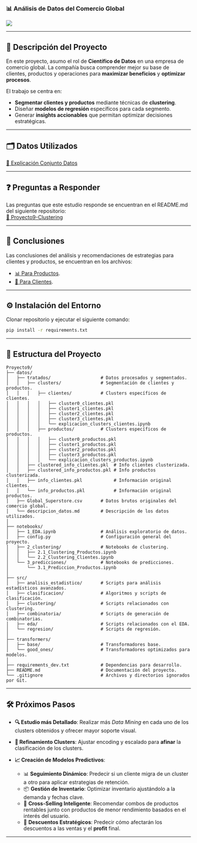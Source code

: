 ### 📊 **Análisis de Datos del Comercio Global**  

<img src='https://images.pexels.com/photos/5561923/pexels-photo-5561923.jpeg?auto=compress&cs=tinysrgb&w=600'>  

---

## 📝 **Descripción del Proyecto**  
En este proyecto, asumo el rol de **Científico de Datos** en una empresa de comercio global. La compañía busca comprender mejor su base de clientes, productos y operaciones para **maximizar beneficios** y **optimizar procesos**.  

El trabajo se centra en:  
- **Segmentar clientes y productos** mediante técnicas de **clustering**.  
- Diseñar **modelos de regresión** específicos para cada segmento.  
- Generar **insights accionables** que permitan optimizar decisiones estratégicas.  

---

## 🗂️ **Datos Utilizados**  

[📄 Explicación Conjunto Datos](datos/descripcion_datos.md)  

---

## ❓ **Preguntas a Responder**  

Las preguntas que este estudio responde se encuentran en el README.md del siguiente repositorio:  
[🔗 Proyecto9-Clustering](https://github.com/DataScienceOct24/Proyecto9-Clustering)  

---

## 🧾 **Conclusiones**  

Las conclusiones del análisis y recomendaciones de estrategias para clientes y productos, se encuentran en los archivos:  
- [📊 Para Productos](https://github.com/joseluisalmendral/Proyecto9_Clustering_Predicciones/blob/master/datos/tratados/clusters/productos/explicacion_clusters_productos.ipynb).  
- [👥 Para Clientes](https://github.com/joseluisalmendral/Proyecto9_Clustering_Predicciones/blob/master/datos/tratados/clusters/clientes/explicacion_clusters_clientes.ipynb).  

---

## ⚙️ **Instalación del Entorno**  

Clonar repositorio y ejecutar el siguiente comando:  

```bash
pip install -r requirements.txt
```  

---

## 📁 **Estructura del Proyecto**  

```
Proyecto9/
├── datos/
│   ├── tratados/                   # Datos procesados y segmentados.
│   │   ├── clusters/               # Segmentación de clientes y productos.
│   │   │   ├── clientes/           # Clusters específicos de clientes.
│   │   │   │   ├── cluster0_clientes.pkl
│   │   │   │   ├── cluster1_clientes.pkl
│   │   │   │   ├── cluster2_clientes.pkl
│   │   │   │   ├── cluster3_clientes.pkl
│   │   │   │   └── explicacion_clusters_clientes.ipynb
│   │   │   ├── productos/          # Clusters específicos de productos.
│   │   │   │   ├── cluster0_productos.pkl
│   │   │   │   ├── cluster1_productos.pkl
│   │   │   │   ├── cluster2_productos.pkl
│   │   │   │   ├── cluster3_productos.pkl
│   │   │   │   └── explicacion_clusters_productos.ipynb
│   │   ├── clustered_info_clientes.pkl  # Info clientes clusterizada.
│   │   ├── clustered_info_productos.pkl # Info productos clusterizada.
│   │   ├── info_clientes.pkl            # Información original clientes.
│   │   └── info_productos.pkl           # Información original productos.
│   ├── Global_Superstore.csv       # Datos brutos originales del comercio global.
│   └── descripcion_datos.md        # Descripción de los datos utilizados.
│
├── notebooks/
│   ├── 1_EDA.ipynb                 # Análisis exploratorio de datos.
│   ├── config.py                   # Configuración general del proyecto.
│   ├── 2_clustering/               # Notebooks de clustering.
│   │   ├── 2.1_Clustering_Productos.ipynb
│   │   └── 2.2_Clustering_Clientes.ipynb
│   └── 3_predicciones/             # Notebooks de predicciones.
│       └── 3.1_Prediccion_Productos.ipynb
│
├── src/
│   ├── analisis_estadistico/       # Scripts para análisis estadísticos avanzados.
│   ├── clasificacion/              # Algoritmos y scripts de clasificación.
│   ├── clustering/                 # Scripts relacionados con clustering.
│   ├── combinatoria/               # Scripts de generación de combinatorias.
│   ├── eda/                        # Scripts relacionados con el EDA.
│   └── regresion/                  # Scripts de regresión.
│
├── transformers/
│   ├── base/                       # Transformadores base.
│   └── good_ones/                  # Transformadores optimizados para modelos.
│
├── requirements_dev.txt            # Dependencias para desarrollo.
├── README.md                       # Documentación del proyecto.
└── .gitignore                      # Archivos y directorios ignorados por Git.
```  

---

## 🛠️ **Próximos Pasos**  

- **🔍 Estudio más Detallado**: Realizar más *Data Mining* en cada uno de los clusters obtenidos y ofrecer mayor soporte visual.  

- **🧩 Refinamiento Clusters**: Ajustar encoding y escalado para **afinar** la clasificación de los clusters.  

- **📈 Creación de Modelos Predictivos**:  
   - 📊 **Seguimiento Dinámico**: Predecir si un cliente migra de un cluster a otro para aplicar estrategias de retención.  
   - 📦 **Gestión de Inventario**: Optimizar inventario ajustándolo a la demanda y fechas clave.  
   - 🔗 **Cross-Selling Inteligente**: Recomendar combos de productos rentables junto con productos de menor rendimiento basados en el interés del usuario.  
   - 🎯 **Descuentos Estratégicos**: Predecir cómo afectarán los descuentos a las ventas y el **profit** final.  

---